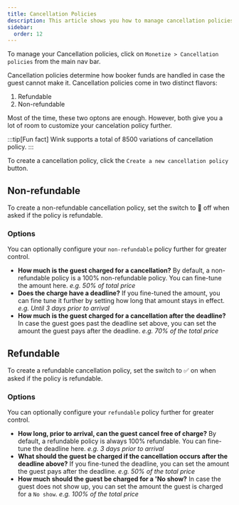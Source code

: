 ```yaml
---
title: Cancellation Policies
description: This article shows you how to manage cancellation policies on Wink.
sidebar:
  order: 12
---
```


To manage your Cancellation policies, click on `Monetize > Cancellation policies` from the main nav bar.

Cancellation policies determine how booker funds are handled in case the guest cannot make it. Cancellation policies come in two distinct flavors:

1. Refundable
2. Non-refundable

Most of the time, these two optons are enough. However, both give you a lot of room to customize your cancelation policy further. 

:::tip[Fun fact]
Wink supports a total of 8500 variations of cancellation policy.
:::

To create a cancellation policy, click the `Create a new cancellation policy` button.

## Non-refundable

To create a non-refundable cancellation policy, set the switch to 🛑 off when asked if the policy is refundable.

### Options

You can optionally configure your `non-refundable` policy further for greater control.

- **How much is the guest charged for a cancellation?** By default, a non-refundable policy is a 100% non-refundable policy. You can fine-tune the amount here. *e.g. 50% of total price*
- **Does the charge have a deadline?** If you fine-tuned the amount, you can fine tune it further by setting how long that amount stays in effect. *e.g. Until 3 days prior to arrival*
- **How much is the guest charged for a cancellation after the deadline?** In case the guest goes past the deadline set above, you can set the amount the guest pays after the deadline. *e.g. 70% of the total price* 

## Refundable

To create a refundable cancellation policy, set the switch to ✅ on when asked if the policy is refundable.

### Options

You can optionally configure your `refundable` policy further for greater control.

- **How long, prior to arrival, can the guest cancel free of charge?** By default, a refundable policy is always 100% refundable. You can fine-tune the deadline here. *e.g. 3 days prior to arrival*
- **What should the guest be charged if the cancellation occurs after the deadline above?** If you fine-tuned the deadline, you can set the amount the guest pays after the deadline. *e.g. 50% of the total price* 
- **How much should the guest be charged for a 'No show?** In case the guest does not show up, you can set the amount the guest is charged for a `No show`. *e.g. 100% of the total price* 